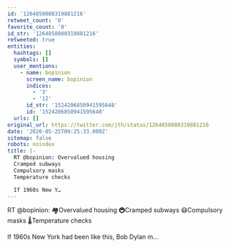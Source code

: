 ```yaml
---
id: '1264850080319881216'
retweet_count: '0'
favorite_count: '0'
id_str: '1264850080319881216'
retweeted: true
entities:
  hashtags: []
  symbols: []
  user_mentions:
    - name: bopinion
      screen_name: bopinion
      indices:
        - '3'
        - '12'
      id_str: '1524206850941595648'
      id: '1524206850941595648'
  urls: []
original_url: https://twitter.com/jth/status/1264850080319881216
date: '2020-05-25T09:25:33.000Z'
sitemap: false
robots: noindex
title: |-
  RT @bopinion: Overvalued housing
  Cramped subways
  Compulsory masks
  Temperature checks

  If 1960s New Y…
---
```


RT @bopinion: 🏘Overvalued housing
🚇Cramped subways
😷Compulsory masks
🌡Temperature checks

If 1960s New York had been like this, Bob Dylan m…